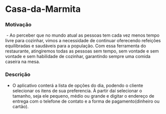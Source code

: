 # Casa-da-Marmita

### Motivação

 - Ao perceber que no
mundo atual as pessoas tem cada vez menos tempo livre para cozinhar, vimos a necessidade de continuar oferecendo refeições equilibradas e saudáveis para a população. Com essa ferramenta do restaurante, atingiremos todas as pessoas sem tempo, sem vontade e sem vontade e sem habilidade de cozinhar, garantindo sempre uma comida caseira na mesa. 

 ### Descrição

 - O aplicativo conterá a lista de opções do dia, podendo o cliente selecionar os itens de sua preferencia. À partir daí selecionar o tamanho, seja ele pequeno, médio ou grande e digitar o endereço de entrega com o telefone de contato e a forma de pagamento(dinheiro ou cartão).
